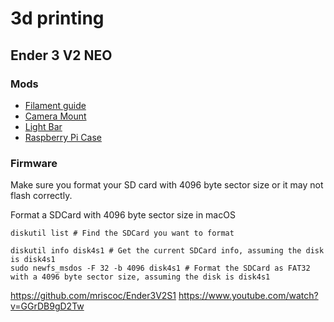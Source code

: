 # 3d printing

## Ender 3 V2 NEO

### Mods

* [Filament guide](https://www.printables.com/model/93203-filament-guide-for-ender-3-v2)
* [Camera Mount](https://www.printables.com/model/440579-ender-3-v2-neo-mount-for-pi-camera-module-v1-v2/files)
* [Light Bar](https://www.printables.com/model/360416-stealth-light-bar-resized-for-ender-3-pro-v2-neo-v)
* [Raspberry Pi Case](https://www.printables.com/model/106225-modular-snap-together-raspberry-pi-2b3b3b4-case-w-)

### Firmware

Make sure you format your SD card with 4096 byte sector size or it may not flash correctly.

Format a SDCard with 4096 byte sector size in macOS

```
diskutil list # Find the SDCard you want to format

diskutil info disk4s1 # Get the current SDCard info, assuming the disk is disk4s1
sudo newfs_msdos -F 32 -b 4096 disk4s1 # Format the SDCard as FAT32 with a 4096 byte sector size, assuming the disk is disk4s1
```

https://github.com/mriscoc/Ender3V2S1
https://www.youtube.com/watch?v=GGrDB9gD2Tw
